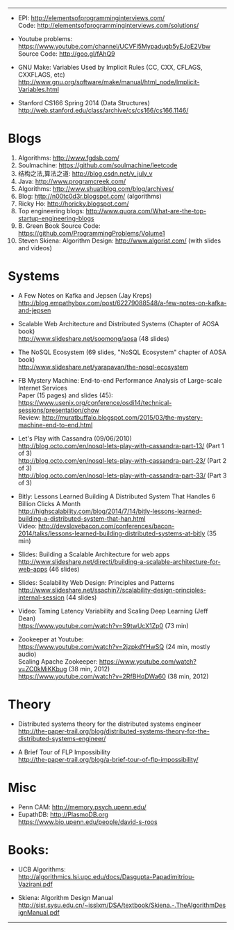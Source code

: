 
<HR>

* EPI: http://elementsofprogramminginterviews.com/
<br>Code: http://elementsofprogramminginterviews.com/solutions/

* Youtube problems: https://www.youtube.com/channel/UCVFl5Mypadugb5yEJoE2Vbw
<br>Source Code: http://goo.gl/fAhQ9

* GNU Make: Variables Used by Implicit Rules (CC, CXX, CFLAGS, CXXFLAGS, etc) 
<br>http://www.gnu.org/software/make/manual/html_node/Implicit-Variables.html

* Stanford CS166 Spring 2014 (Data Structures)
<br>http://web.stanford.edu/class/archive/cs/cs166/cs166.1146/

# Blogs

1. Algorithms: http://www.fgdsb.com/
2. Soulmachine: https://github.com/soulmachine/leetcode
3. 结构之法,算法之道: http://blog.csdn.net/v_july_v
2. Java: http://www.programcreek.com/
2. Algorithms: http://www.shuatiblog.com/blog/archives/
2. Blog: http://n00tc0d3r.blogspot.com/ (algorithms)
2. Ricky Ho: http://horicky.blogspot.com/
2. Top engineering blogs: http://www.quora.com/What-are-the-top-startup-engineering-blogs 
2. B. Green Book Source Code: https://github.com/ProgrammingProblems/Volume1
2. Steven Skiena: Algorithm Design: http://www.algorist.com/ (with slides and videos)

# Systems
* A Few Notes on Kafka and Jepsen (Jay Kreps)
http://blog.empathybox.com/post/62279088548/a-few-notes-on-kafka-and-jepsen

* Scalable Web Architecture and Distributed Systems (Chapter of AOSA book)
<br>http://www.slideshare.net/soomong/aosa (48 slides)

* The NoSQL Ecosystem (69 slides, "NoSQL Ecosystem" chapter of AOSA book)
<br>http://www.slideshare.net/yarapavan/the-nosql-ecosystem 

* FB Mystery Machine: End-to-end Performance Analysis of Large-scale Internet Services
<br> Paper (15 pages) and slides (45): https://www.usenix.org/conference/osdi14/technical-sessions/presentation/chow
<br>Review: http://muratbuffalo.blogspot.com/2015/03/the-mystery-machine-end-to-end.html

* Let's Play with Cassandra (09/06/2010)
<br>http://blog.octo.com/en/nosql-lets-play-with-cassandra-part-13/ (Part 1 of 3)
<br>http://blog.octo.com/en/nosql-lets-play-with-cassandra-part-23/ (Part 2 of 3)
<br>http://blog.octo.com/en/nosql-lets-play-with-cassandra-part-33/ (Part 3 of 3)

* Bitly: Lessons Learned Building A Distributed System That Handles 6 Billion Clicks A Month
<br>http://highscalability.com/blog/2014/7/14/bitly-lessons-learned-building-a-distributed-system-that-han.html
<br>Video: 
http://devslovebacon.com/conferences/bacon-2014/talks/lessons-learned-building-distributed-systems-at-bitly (35 min)

* Slides: Building a Scalable Architecture for web apps
<br>http://www.slideshare.net/directi/building-a-scalable-architecture-for-web-apps (46 slides)

* Slides: Scalability Web Design: Principles and Patterns
<br>http://www.slideshare.net/ssachin7/scalability-design-principles-internal-session (44 slides)

* Video: Taming Latency Variability and Scaling Deep Learning (Jeff Dean)
<br>https://www.youtube.com/watch?v=S9twUcX1Zp0 (73 min)

* Zookeeper at Youtube:
<br>https://www.youtube.com/watch?v=2jzpkdYHwSQ (24 min, mostly audio)
<br>Scaling Apache Zookeeper: https://www.youtube.com/watch?v=ZC0kMiKKbug (38 min, 2012)
<br>https://www.youtube.com/watch?v=2RfBHqDWa60 (38 min, 2012)

# Theory

* Distributed systems theory for the distributed systems engineer
<br>http://the-paper-trail.org/blog/distributed-systems-theory-for-the-distributed-systems-engineer/

* A Brief Tour of FLP Impossibility
<br>http://the-paper-trail.org/blog/a-brief-tour-of-flp-impossibility/


# Misc

* Penn CAM: http://memory.psych.upenn.edu/
* EupathDB: http://PlasmoDB.org
<br>https://www.bio.upenn.edu/people/david-s-roos

# Books:
* UCB Algorithms:
<br>http://algorithmics.lsi.upc.edu/docs/Dasgupta-Papadimitriou-Vazirani.pdf

* Skiena: Algorithm Design Manual
<br>http://sist.sysu.edu.cn/~isslxm/DSA/textbook/Skiena.-.TheAlgorithmDesignManual.pdf


<HR>


